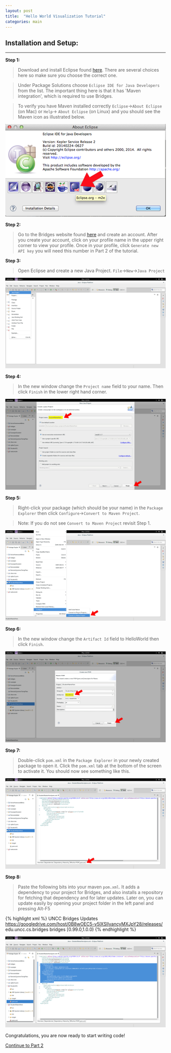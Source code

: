 ```yaml
---
layout: post
title:  "Hello World Visualization Tutorial"
categories: main
---
```


## Installation and Setup:

-----

**Step 1:**

> Download and install Eclipse found [here](https://www.eclipse.org/downloads/index-java8.php). There are several choices here so make sure you choose the correct one. 

> Under Package Solutions choose `Eclipse IDE for Java Developers` from the list. The important thing here is that it has 'Maven integration', which is required to use Bridges.

> To verify you have Maven installed correctly `Eclipse`->`About Eclipse` (on Mac) or `Help`-> `About Eclipse` (on Linux) and you should see the Maven icon as illustrated below.

![drawing](/img/Tutorial/verifyMaven.png)

**Step 2:**

> Go to the Bridges website found [here](http://bridges.cs.uncc.edu/login) and create an account. After you create your account, click on your profile name in the upper right corner to view your profile. Once in your profile, click `Generate new API key` you will need this number in Part 2 of the tutorial.

**Step 3:**

> Open Eclipse and create a new Java Project. `File`->`New`->`Java Project`

![drawing](/img/Tutorial/screenshot_0.png)

**Step 4:**

> In the new window change the `Project name` field to your name. Then click `Finish` in the lower right hand corner.

![drawing](/img/Tutorial/screenshot_1.png)

**Step 5:**

> Right-click your package (which should be your name) in the `Package Explorer` then click `Configure`->`Convert to Maven Project`.

> Note: If you do not see `Convert to Maven Project` revisit Step 1.

![drawing](/img/Tutorial/screenshot_2.png)

**Step 6:**

> In the new window change the `Artifact Id` field to HelloWorld then click `Finish`.

![drawing](/img/Tutorial/screenshot_3.png)

**Step 7:**

> Double-click `pom.xml` in the `Package Explorer` in your newly created package to open it. Click the `pom.xml` tab at the bottom of the screen to activate it. You should now see something like this.

![drawing](/img/Tutorial/screenshot_4.png)

**Step 8:**

> Paste the following bits into your maven `pom.xml`. It adds a dependency to your
> project for Bridges, and also installs a repository for fetching that dependency
> and for later updates. Later on, you can update easily by opening your project folder
> in the left panel and pressing Alt-F5

{% highlight xml %}
  <repositories>
    <repository>
      <id>UNCC Bridges Updates</id>
      <url>https://googledrive.com/host/0B8wOEC5-v5lXSlIyancyMXJpY28/releases/</url>
    </repository>
  </repositories>
  <dependencies>
  	<dependency>
  		<groupId>edu.uncc.cs.bridges</groupId>
  		<artifactId>bridges</artifactId>
  		<version>[0.99.0,1.0.0)</version>
  	</dependency>
  </dependencies>
{% endhighlight %}

![drawing](/img/Tutorial/screenshot_5.png)

Congratulations, you are now ready to start writing code!

[Continue to Part 2](http://BridgesUNCC.github.io/tutorial/HelloWorld-Tutorial_part2/)
